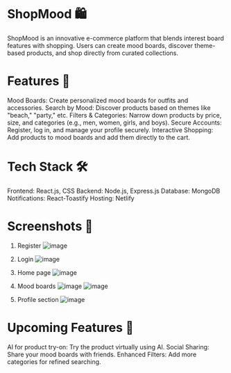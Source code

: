# ShopMood 🛍️
ShopMood is an innovative e-commerce platform that blends interest board features with shopping. Users can create mood boards, discover theme-based products, and shop directly from curated collections.
# Features 🚀
Mood Boards: Create personalized mood boards for outfits and accessories.
Search by Mood: Discover products based on themes like "beach," "party," etc.
Filters & Categories: Narrow down products by price, size, and categories (e.g., men, women, girls, and boys).
Secure Accounts: Register, log in, and manage your profile securely.
Interactive Shopping: Add products to mood boards and add them directly to the cart.
# Tech Stack 🛠️
Frontend: React.js, CSS
Backend: Node.js, Express.js
Database: MongoDB
Notifications: React-Toastify
Hosting: Netlify
# Screenshots 📸
1. Register
   ![image](https://github.com/user-attachments/assets/da9df1c0-6be6-4531-a22b-66f82d2bdcbb)

2. Login
   ![image](https://github.com/user-attachments/assets/a004f2b1-3728-46ce-96ed-f5bde3c41867)

3. Home page
   ![image](https://github.com/user-attachments/assets/64fc9e50-79bc-47ef-a160-d27801caa9fb)

4. Mood boards
   ![image](https://github.com/user-attachments/assets/5e694aec-b69d-4e2e-a78b-610fe1cdf665)
   ![image](https://github.com/user-attachments/assets/32511fae-db29-45f4-9aa8-9a8f3952a9a1)

6. Profile section
   ![image](https://github.com/user-attachments/assets/4c876e7e-dbee-43cc-b919-67aef085d9a2)

# Upcoming Features 🔮
AI for product try-on: Try the product virtually using AI.
Social Sharing: Share your mood boards with friends.
Enhanced Filters: Add more categories for refined searching.


